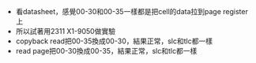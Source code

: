 - 看datasheet，感覺00-30和00-35一樣都是把cell的data拉到page register上
- 所以試著用2311 X1-9050做實驗
- copyback read把00-35換成00-30，結果正常，slc和tlc都一樣
- read page把00-30換成00-35，結果正常，slc和tlc都一樣
